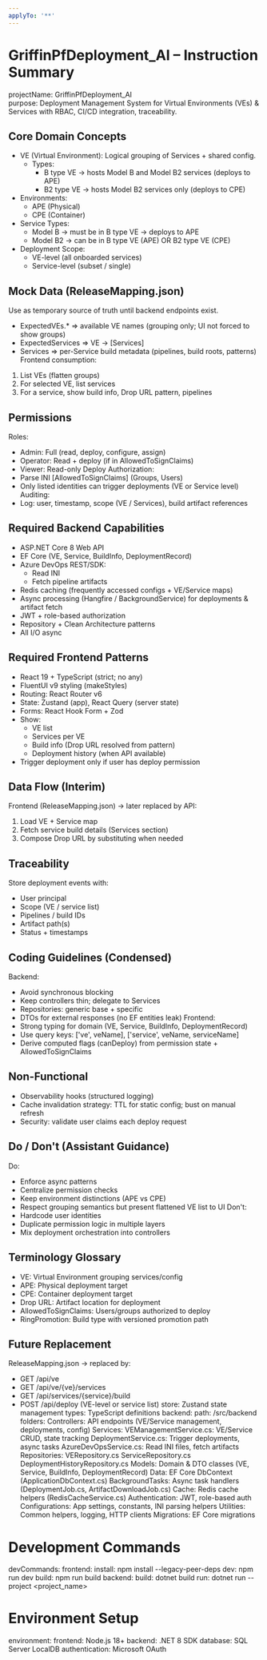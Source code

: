 ```yaml
---
applyTo: '**'
---
```


# GriffinPfDeployment_AI – Instruction Summary

projectName: GriffinPfDeployment_AI  
purpose: Deployment Management System for Virtual Environments (VEs) & Services with RBAC, CI/CD integration, traceability.

## Core Domain Concepts
- VE (Virtual Environment): Logical grouping of Services + shared config.
  - Types:
    - B type VE → hosts Model B and Model B2 services (deploys to APE)
    - B2 type VE → hosts Model B2 services only (deploys to CPE)
- Environments:
  - APE (Physical)
  - CPE (Container)
- Service Types:
  - Model B → must be in B type VE → deploys to APE
  - Model B2 → can be in B type VE (APE) OR B2 type VE (CPE)
- Deployment Scope:
  - VE-level (all onboarded services)
  - Service-level (subset / single)

## Mock Data (ReleaseMapping.json)
Use as temporary source of truth until backend endpoints exist.
- ExpectedVEs.* => available VE names (grouping only; UI not forced to show groups)
- ExpectedServices => VE → [Services]
- Services => per-Service build metadata (pipelines, build roots, patterns)
Frontend consumption:
1. List VEs (flatten groups)
2. For selected VE, list services
3. For a service, show build info, Drop URL pattern, pipelines

## Permissions
Roles:
- Admin: Full (read, deploy, configure, assign)
- Operator: Read + deploy (if in AllowedToSignClaims)
- Viewer: Read-only
Deploy Authorization:
- Parse INI [AllowedToSignClaims] (Groups, Users)
- Only listed identities can trigger deployments (VE or Service level)
Auditing:
- Log: user, timestamp, scope (VE / Services), build artifact references

## Required Backend Capabilities
- ASP.NET Core 8 Web API
- EF Core (VE, Service, BuildInfo, DeploymentRecord)
- Azure DevOps REST/SDK:
  - Read INI
  - Fetch pipeline artifacts
- Redis caching (frequently accessed configs + VE/Service maps)
- Async processing (Hangfire / BackgroundService) for deployments & artifact fetch
- JWT + role-based authorization
- Repository + Clean Architecture patterns
- All I/O async

## Required Frontend Patterns
- React 19 + TypeScript (strict; no any)
- FluentUI v9 styling (makeStyles)
- Routing: React Router v6
- State: Zustand (app), React Query (server state)
- Forms: React Hook Form + Zod
- Show:
  - VE list
  - Services per VE
  - Build info (Drop URL resolved from pattern)
  - Deployment history (when API available)
- Trigger deployment only if user has deploy permission

## Data Flow (Interim)
Frontend (ReleaseMapping.json) → later replaced by API:
1. Load VE + Service map
2. Fetch service build details (Services section)
3. Compose Drop URL by substituting <BuildVersion> when needed

## Traceability
Store deployment events with:
- User principal
- Scope (VE / service list)
- Pipelines / build IDs
- Artifact path(s)
- Status + timestamps

## Coding Guidelines (Condensed)
Backend:
- Avoid synchronous blocking
- Keep controllers thin; delegate to Services
- Repositories: generic base + specific
- DTOs for external responses (no EF entities leak)
Frontend:
- Strong typing for domain (VE, Service, BuildInfo, DeploymentRecord)
- Use query keys: ['ve', veName], ['service', veName, serviceName]
- Derive computed flags (canDeploy) from permission state + AllowedToSignClaims

## Non-Functional
- Observability hooks (structured logging)
- Cache invalidation strategy: TTL for static config; bust on manual refresh
- Security: validate user claims each deploy request

## Do / Don't (Assistant Guidance)
Do:
- Enforce async patterns
- Centralize permission checks
- Keep environment distinctions (APE vs CPE)
- Respect grouping semantics but present flattened VE list to UI
Don't:
- Hardcode user identities
- Duplicate permission logic in multiple layers
- Mix deployment orchestration into controllers

## Terminology Glossary
- VE: Virtual Environment grouping services/config
- APE: Physical deployment target
- CPE: Container deployment target
- Drop URL: Artifact location for deployment
- AllowedToSignClaims: Users/groups authorized to deploy
- RingPromotion: Build type with versioned promotion path

## Future Replacement
ReleaseMapping.json → replaced by:
- GET /api/ve
- GET /api/ve/{ve}/services
- GET /api/services/{service}/build
- POST /api/deploy (VE-level or service list)
      store: Zustand state management
      types: TypeScript definitions
  backend:
    path: /src/backend
    folders:
      Controllers: API endpoints (VE/Service management, deployments, config)
      Services:
        VEManagementService.cs: VE/Service CRUD, state tracking
        DeploymentService.cs: Trigger deployments, async tasks
        AzureDevOpsService.cs: Read INI files, fetch artifacts
      Repositories:
        VERepository.cs
        ServiceRepository.cs
        DeploymentHistoryRepository.cs
      Models: Domain & DTO classes (VE, Service, BuildInfo, DeploymentRecord)
      Data: EF Core DbContext (ApplicationDbContext.cs)
      BackgroundTasks: Async task handlers (DeploymentJob.cs, ArtifactDownloadJob.cs)
      Cache: Redis cache helpers (RedisCacheService.cs)
      Authentication: JWT, role-based auth
      Configurations: App settings, constants, INI parsing helpers
      Utilities: Common helpers, logging, HTTP clients
      Migrations: EF Core migrations

# Development Commands
devCommands:
  frontend:
    install: npm install --legacy-peer-deps
    dev: npm run dev
    build: npm run build
  backend:
    build: dotnet build
    run: dotnet run --project <project_name>

# Environment Setup
environment:
  frontend: Node.js 18+
  backend: .NET 8 SDK
  database: SQL Server LocalDB
  authentication: Microsoft OAuth
